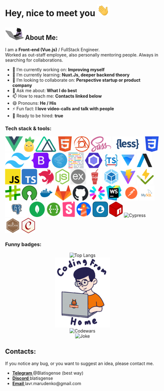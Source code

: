 <h1>Hey, nice to meet you <img src="assets/hello.webp" width="40"></h1>
<h2><img src="assets/cat.webp" width="60"> About Me:</h2>
<p>I am a <b>Front-end (Vue.js)</b> / FullStack Engineer.<br>
    Worked as out-staff employee, also personally mentoring people.
    Always in searching for collaborations.
</p>
<ul>
    <li>🔭 I’m currently working on: <b>Improving myself</b></li>
    <li>🌱 I’m currently learning: <b>Nuxt.Js, deeper backend theory</b></li>
    <li>👯 I’m looking to collaborate on: <b>Perspective startup or product company</b></li>
    <li>💬 Ask me about: <b>What I do best</b></li>
    <li>📫 How to reach me: <b>Contacts linked below</b></li>
    <li>😄 Pronouns: <b>He / His</b></li>
    <li>⚡ Fun fact: <b>I love video-calls and talk with people</b></li>
    <li>🤝 Ready to be hired: <b>true</b></li>
</ul>
<h3>Tech stack & tools:</h3>
<div>
    <img src="assets/vue.svg" alt="Vue.js" height="50">
    <img src="assets/pinia.svg" alt="Pinia" height="50">
    <img src="assets/nuxt.svg" alt="Nuxt.js" height="50">
    <img src="assets/html.svg" alt="HTML" height="50">
    <img src="assets/postcss.svg" alt="PostCSS" height="50">
    <img src="assets/sass.svg" alt="SCSS" height="50">
    <img src="assets/less.svg" alt="LESS" height="50">
    <img src="assets/css.svg" alt="CSS" height="50">
    <img src="assets/tailwind.svg" alt="Tailwind" height="50">
    <img src="assets/bootstrap.svg" alt="Bootstrap" height="50">
    <img src="assets/bem.svg" alt="BEM" height="50">
    <img src="assets/prettier.svg" alt="Prettier" height="50">
    <img src="assets/ESLint.svg" alt="EsLint" height="50">
    <img src="assets/tslint.svg" alt="TsLint" height="50">
    <img src="assets/volar.svg" alt="Volar" height="50">
    <img src="assets/axios.svg" alt="Axios" height="50">
    <img src="assets/js.svg" alt="JavaScript" height="50">
    <img src="assets/ts.svg" alt="TypeScript" height="50">
    <img src="assets/NestJS.svg" alt="NestJs" height="50">
    <img src="assets/nodejs.svg" alt="NodeJs" height="50">
    <img src="assets/express.png" alt="Express" height="50">
    <img src="assets/gulp.svg" alt="Gulp" height="50">
    <img src="assets/webpack.svg" alt="Webpack" height="50">
    <img src="assets/vite.svg" alt="Vite" height="50">
    <img src="assets/vitest.svg" alt="Vitest" height="50">
    <img src="assets/sharp.svg" alt="Sharp" height="50">
    <img src="assets/opensource.svg" alt="OpenSource" height="50">
    <img src="assets/docker.svg" alt="Docker" height="50">
    <img src="assets/gitlab.svg" alt="GitLab" height="50">
    <img src="assets/github.svg" alt="GitHub" height="50">
    <img src="assets/jwt.svg" alt="JWT" height="50">
    <img src="assets/WebStorm.svg" alt="WebStorm" height="50">
    <img src="assets/postman.svg" alt="Postman" height="50">
    <img src="assets/mysql.svg" alt="MySQL" height="50">
    <img src="assets/PostgreSQL.svg" alt="PostgreSQL" height="50">
    <img src="assets/mongodb.svg" alt="MongoDB" height="50">
    <img src="assets/swagger.svg" alt="Swagger" height="50">
    <img src="assets/storybook.svg" alt="Storybook" height="50">
    <img src="assets/lighthouse.png" alt="Lighthouse" height="50">
    <img src="assets/yarn.svg" alt="Yarn" height="50">
    <img src="assets/npm.svg" alt="NPM" height="50">
    <img src="assets/cypress.svg" alt="Cypress" height="50">
    <img src="assets/mocha.svg" alt="Mocha" height="50">
    <img src="assets/chai.svg" alt="Chai" height="50">
</div>
<h3>Funny badges:</h3>
<div align="center">
    <div>
        <img src="https://github-readme-stats.vercel.app/api/top-langs/?username=blatisgense&layout=pie&theme=light&show_icons=true&hide=html,makefile,dockerfile" alt="Top Langs" width="380">
    </div>
    <div>
        <img src="assets/wfh.gif" width="180" alt="Working from home">
    </div>
    <div>
        <img src="https://www.codewars.com/users/blatisgense/badges/large?theme=light" width="380" alt="Codewars">
    </div>
    <div>
        <img src="assets/joke.svg" width="380" alt="Joke">
    </div> 
</div>
<h2>Contacts:</h2>
<p>If you notice any bug, or you want to suggest an idea, please contact me.</p>
<ul>
    <li><b><a href="https://t.me/Blatisgense">Telegram </a></b>@Blatisgense (best way)</li>
    <li><b><a href="https://discordapp.com/users/559703556295360512">Discord </a></b>blatisgense</li>
    <li><b><a href="mailto:lavr.marudenko@gmail.com">Email </a></b>lavr.marudenko@gmail.com</li>
</ul>
